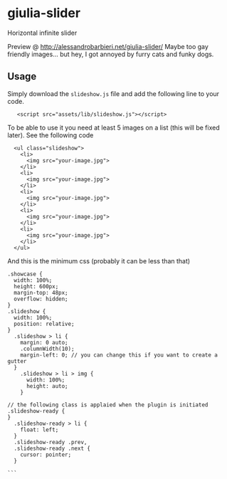 # giulia-slider
Horizontal infinite slider

Preview @ http://alessandrobarbieri.net/giulia-slider/
Maybe too gay friendly images... but hey, I got annoyed by furry cats and funky dogs.

## Usage
Simply download the `slideshow.js` file and add the following line to your code.
```
   <script src="assets/lib/slideshow.js"></script>
```
To be able to use it you need at least 5 images on a list (this will be fixed later).
See the following code
```
  <ul class="slideshow">
    <li>
      <img src="your-image.jpg">
    </li>
    <li>
      <img src="your-image.jpg">
    </li>
    <li>
      <img src="your-image.jpg">
    </li>
    <li>
      <img src="your-image.jpg">
    </li>
    <li>
      <img src="your-image.jpg">
    </li>
  </ul>
```
And this is the minimum css (probably it can be less than that)
```
.showcase {
  width: 100%;
  height: 600px;
  margin-top: 48px;
  overflow: hidden;
}
.slideshow {
  width: 100%;
  position: relative;
}
  .slideshow > li {
    margin: 0 auto;
    .columnWidth(10);
    margin-left: 0; // you can change this if you want to create a gutter
  }
    .slideshow > li > img {
      width: 100%;
      height: auto;
    }

// the following class is applaied when the plugin is initiated
.slideshow-ready {
}
  .slideshow-ready > li {
    float: left;
  }
  .slideshow-ready .prev,
  .slideshow-ready .next {
    cursor: pointer;
  }

```  